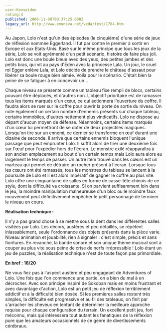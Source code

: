 ```yaml
---
user:Kenseiden
rating:4
published: 2006-11-08T00:37:25.000Z
legacy_url: http://www.emunova.net/veda/test/1784.htm
---
```

Au Japon, Lolo n'est qu'un des épisodes (le cinquième) d'une série de jeux de réflexion nommée Eggerland. Il fut par contre le premier à sortir en Europe et aux Etats-Unis. Basé sur le même principe que tous les jeux de la série, Lolo se voit agrémenté d'un petit scénario, histoire de faire plus joli. Lolo est donc une boule bleue avec des yeux, des petites jambes et des petits bras, qui vit au pays d'Eden avec la princesse Lala. Un jour, le cruel roi Egger enlève Lala, et Lolo décide de prendre le château d'assaut pour libérer sa boule rouge bien aimée. Voilà pour le scénario. C'était bien la peine de se fatiguer à en concevoir un...  

  

Chaque niveau se présente comme un tableau fixe rempli de blocs, certains pouvant être déplacés, et d'autres non. L'objectif prioritaire est de ramasser tous les items marqués d'un cœur, ce qui actionnera l'ouverture du coffre. Il faudra alors se ruer sur le coffre pour ouvrir la porte de sortie du niveau. On note également un certain nombre d'ennemis présents sur chaque tableau, certains immobiles, d'autres nettement plus vindicatifs. Lolo ne dispose au départ d'aucun moyen de défense. Néanmoins, certains items marqués d'un cœur lui permettront de se doter de deux projectiles magiques. Lorsqu'on tire sur un ennemi, ce dernier se transforme en œuf durant une dizaine de seconde. Il arrive que certains ennemis bloquent l'unique passage que peut emprunter Lolo. Il suffit alors de tirer une deuxième fois sur l'œuf pour l'expédier hors de l'écran. Le monstre exilé réapparaîtra à son ancien emplacement au bout d'un certain temps mais Lolo aura alors eu largement le temps de passer. Un autre item trouvé dans les cœurs est un marteau qui permet de détruire un rocher présent à l'écran. Lorsque tous les cœurs ont été ramassés, tous les monstres du tableau se lancent à la poursuite de Lolo et il est alors impératif de gagner le coffre au plus vite. Lolo offre une cinquantaine de salles en forme de casse-tête chinois de ce style, dont la difficulté va croissante. Si on parvient suffisamment loin dans le jeu, la moindre manipulation malheureuse d'un bloc ou le moindre faux mouvement peut définitivement empêcher le petit personnage de terminer le niveau en cours.  

  

**Réalisation technique :**  

Il n'y a pas grand chose à se mettre sous la dent dans les différentes salles visitées par Lolo. Les décors, austères et peu détaillés, se répétent inlassablement, seule l'ordonnance des objets présents dans la pièce varie. Niveau animation et jouabilité, rien à signaler : c'est simple, précis et sans fioritures. En revanche, la bande sonore et son unique thème musical sont à couper au plus vite sous peine de crise de nerfs irrépressible ! Lolo étant un jeu de puzzles, la réalisation technique n'est de toute façon pas primordiale.  

  

**En bref : 16/20**  

Ne vous fiez pas à l'aspect austère et peu engageant de Adventures of Lolo. Une fois que l'on commence une partie, on a bien du mal à en décrocher. Avec son principe inspiré de Sokoban mais en moins frustrant et avec davantage d'action, Lolo est un petit jeu de réflexion terriblement addictif et à la difficulté bien dosée. Si les premières salles restent très simples, la difficulté est progressive et au fil des tableaux, on finit par s'arracher les cheveux en tentant de déterminer la meilleure approche requise pour chaque configuration du terrain. Un excellent petit jeu, fort méconnu, mais qui intéressera tout autant les fanatiques de la réflexion pure que les amateurs occasionnels de ce genre de divertissements cérébraux.